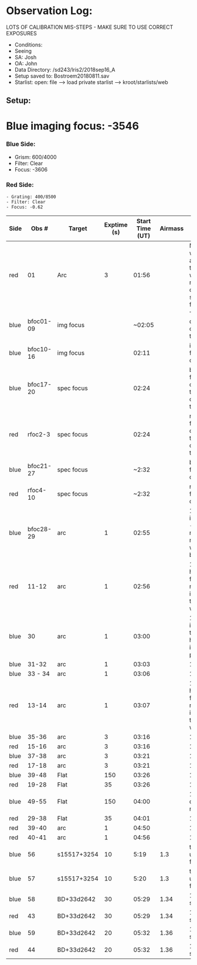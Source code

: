 # Observation Log:
LOTS OF CALIBRATION MIS-STEPS - MAKE SURE TO USE CORRECT EXPOSURES

* Conditions: 
* Seeing 
* SA: Josh
* OA: John
* Data Directory: /sd243/lris2/2018sep16_A
* Setup saved to: Bostroem20180811.sav
* Starlist: open: file --> load private starlist --> kroot/starlists/web

## Setup:
# Blue imaging focus: -3546
### Blue Side:
   - Grism: 600/4000
   - Filter: Clear
   - Focus: -3606
### Red Side:
    - Grating: 400/8500
    - Filter: Clear
    - Focus: -0.62


| Side | Obs #     | Target    | Exptime (s) | Start Time (UT) | Airmass | Comments                                                   |
|------|-----------|-----------|-------------|---------|---------|------------------------------------------------------------|
red    | 01        | Arc       |      3      | 01:56  |         | Note these were our test arcs to check the wavelength range; the object name says internal flat - it isn't|
blue   | bfoc01-09 | img focus |             | ~02:05  |         | The trap door didn't open, ignore these|
blue   | bfoc10-16 | img focus |             |  02:11  |         | imaging focus observations|
blue   | bfoc17-20 | spec focus|             | 02:24  |         | blue spec focus observations, trapdoor open, ignore these|
red    | rfoc2-3   | spec focus|             | 02:24  |         | red spec focus observations, trapdoor open, ignore these|
blue   | bfoc21-27 | spec focus|             | ~2:32  |         | blue spec focus observations|
red    | rfoc4-10  | spec focus|             | ~2:32  |         | red spec focus observations|
blue   | bfoc28-29 | arc       |      1      | 02:55  |         | 1.5" Slit ignore these - focus routine did not change windowing back |
red    | 11-12     | arc       |      1      | 02:56  |         | 1.5" Slit; this have the full frame red readout instead of the longslit window|
blue   | 30        | arc       |      1      | 03:00  |         | 1.5" Slit; ignore note the filename has the incorrect prefix bfoc|
blue   | 31-32     | arc       |      1      | 03:03  |         | 1.5" Slit|
blue   | 33 - 34   | arc       |      1      | 03:06  |         | 1.0" slit|
red    | 13-14     | arc       |      1      | 03:07  |         | 1.0" slit this have the full frame red readout instead of the longslit window|
blue   | 35-36     | arc       |      3      | 03:16  |         | 1.5" Slit|
red    | 15-16     | arc       |      3      | 03:16  |         | 1.5" Slit|
blue   | 37-38     | arc       |      3      | 03:21  |         | 1.0" slit|
red    | 17-18     | arc       |      3      | 03:21  |         | 1.0" slit|
blue   | 39-48     | Flat      |    150      | 03:26  |         | 1.5" Slit|
red    | 19-28     | Flat      |     35      | 03:26  |         | 1.5" Slit|
blue   | 49-55     | Flat      |    150      | 04:00  |         | 1.0" slit hung during 55; restarted|
red    | 29-38     | Flat      |     35      | 04:01  |         | 1.0" slit|
red    | 39-40     | arc       |      1      | 04:50  |         | 1.0" slit|
red    | 40-41     | arc       |      1      | 04:56  |         | 1.5" slit|
blue   | 56        | s15517+3254|     10     | 5:19   |    1.3  | telescope set up/imaging focusing?|
blue   | 57        | s15517+3254|     10     | 5:20   |    1.3  | telescope set up/imaging focusing?|
blue   | 58        | BD+33d2642|      30     | 05:29  |    1.34 | 1.0" standard|
red    | 43        | BD+33d2642|      30     | 05:29  |    1.34 | 1.0" standard|
blue   | 59        | BD+33d2642|      20     | 05:32  |    1.36 | 1.5" standard|
red    | 44        | BD+33d2642|      20     | 05:32  |    1.36 | 1.5" standard|


